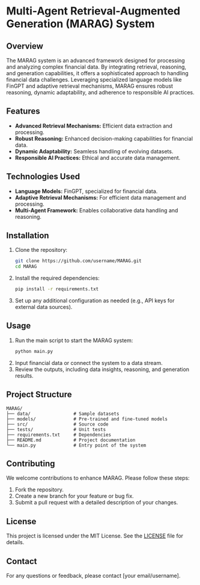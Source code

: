 # Multi-Agent Retrieval-Augmented Generation (MARAG) System

## Overview
The MARAG system is an advanced framework designed for processing and analyzing complex financial data. By integrating retrieval, reasoning, and generation capabilities, it offers a sophisticated approach to handling financial data challenges. Leveraging specialized language models like FinGPT and adaptive retrieval mechanisms, MARAG ensures robust reasoning, dynamic adaptability, and adherence to responsible AI practices.

## Features
- **Advanced Retrieval Mechanisms:** Efficient data extraction and processing.
- **Robust Reasoning:** Enhanced decision-making capabilities for financial data.
- **Dynamic Adaptability:** Seamless handling of evolving datasets.
- **Responsible AI Practices:** Ethical and accurate data management.

## Technologies Used
- **Language Models:** FinGPT, specialized for financial data.
- **Adaptive Retrieval Mechanisms:** For efficient data management and processing.
- **Multi-Agent Framework:** Enables collaborative data handling and reasoning.

## Installation
1. Clone the repository:
   ```bash
   git clone https://github.com/username/MARAG.git
   cd MARAG
   ```
2. Install the required dependencies:
   ```bash
   pip install -r requirements.txt
   ```
3. Set up any additional configuration as needed (e.g., API keys for external data sources).

## Usage
1. Run the main script to start the MARAG system:
   ```bash
   python main.py
   ```
2. Input financial data or connect the system to a data stream.
3. Review the outputs, including data insights, reasoning, and generation results.

## Project Structure
```
MARAG/
├── data/                # Sample datasets
├── models/              # Pre-trained and fine-tuned models
├── src/                 # Source code
├── tests/               # Unit tests
├── requirements.txt     # Dependencies
├── README.md            # Project documentation
└── main.py              # Entry point of the system
```

## Contributing
We welcome contributions to enhance MARAG. Please follow these steps:
1. Fork the repository.
2. Create a new branch for your feature or bug fix.
3. Submit a pull request with a detailed description of your changes.

## License
This project is licensed under the MIT License. See the [LICENSE](LICENSE) file for details.

## Contact
For any questions or feedback, please contact [your email/username].
